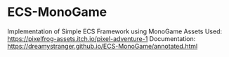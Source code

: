 # ECS-MonoGame
Implementation of Simple ECS Framework using MonoGame
Assets Used: https://pixelfrog-assets.itch.io/pixel-adventure-1
Documentation: https://dreamystranger.github.io/ECS-MonoGame/annotated.html
